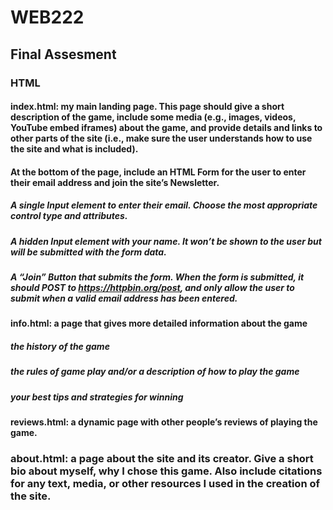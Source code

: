 # WEB222

## Final Assesment

### HTML

#### index.html: my main landing page. This page should give a short description of the game, include some media (e.g., images, videos, YouTube embed iframes) about the game, and provide details and links to other parts of the site (i.e., make sure the user understands how to use the site and what is included).

#### At the bottom of the page, include an HTML Form for the user to enter their email address and join the site’s Newsletter.

##### A single Input element to enter their email. Choose the most appropriate control type and attributes.

##### A hidden Input element with your name. It won’t be shown to the user but will be submitted with the form data.

##### A “Join” Button that submits the form. When the form is submitted, it should POST to https://httpbin.org/post, and only allow the user to submit when a valid email address has been entered.

#### info.html: a page that gives more detailed information about the game

##### the history of the game

##### the rules of game play and/or a description of how to play the game

##### your best tips and strategies for winning

#### reviews.html: a dynamic page with other people’s reviews of playing the game.

### about.html: a page about the site and its creator. Give a short bio about myself, why I chose this game. Also include citations for any text, media, or other resources I used in the creation of the site.

